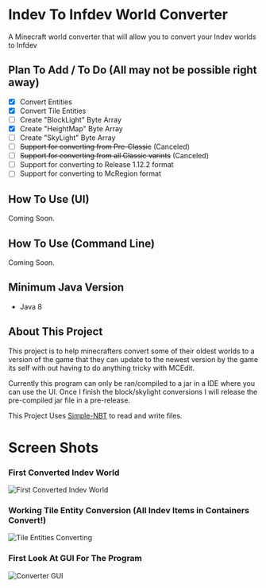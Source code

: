 # Indev To Infdev World Converter

  A Minecraft world converter that will allow you to convert your Indev worlds to Infdev                                                                                         

## Plan To Add / To Do (All may not be possible right away)

- [x] Convert Entities
- [x] Convert Tile Entities
- [ ] Create "BlockLight" Byte Array
- [x] Create "HeightMap" Byte Array
- [ ] Create "SkyLight" Byte Array
- [ ] <s>Support for converting from Pre-Classic</s> (Canceled)
- [ ] <s>Support for converting from all Classic varints</s> (Canceled)
- [ ] Support for converting to Release 1.12.2 format
- [ ] Support for converting to McRegion format

## How To Use (UI)

Coming Soon.

## How To Use (Command Line)

Coming Soon.

## Minimum Java Version

* Java 8 

## About This Project

This project is to help minecrafters convert some of their oldest worlds to a version of the game that they can update to the newest version
by the game its self with out having to do anything tricky with MCEdit.

Currently this program can only be ran/compiled to a jar in a IDE where you can use the UI. Once I finish the block/skylight conversions I will release the pre-compiled jar file in a pre-release.

This Project Uses [Simple-NBT](https://github.com/BJTMastermind/simple-nbt) to read and write files.

# Screen Shots

### First Converted Indev World
![First Converted Indev World](https://user-images.githubusercontent.com/18742837/107288124-da7a9680-6a5a-11eb-9904-46df76eef457.png)
### Working Tile Entity Conversion (All Indev Items in Containers Convert!)
![Tile Entities Converting](https://user-images.githubusercontent.com/18742837/107709950-f2058980-6cbd-11eb-9c20-04918f029843.png)
### First Look At GUI For The Program
![Converter GUI](https://user-images.githubusercontent.com/18742837/141232792-4d5380b8-a0ce-4bfb-ae02-2739f95d5126.png)
